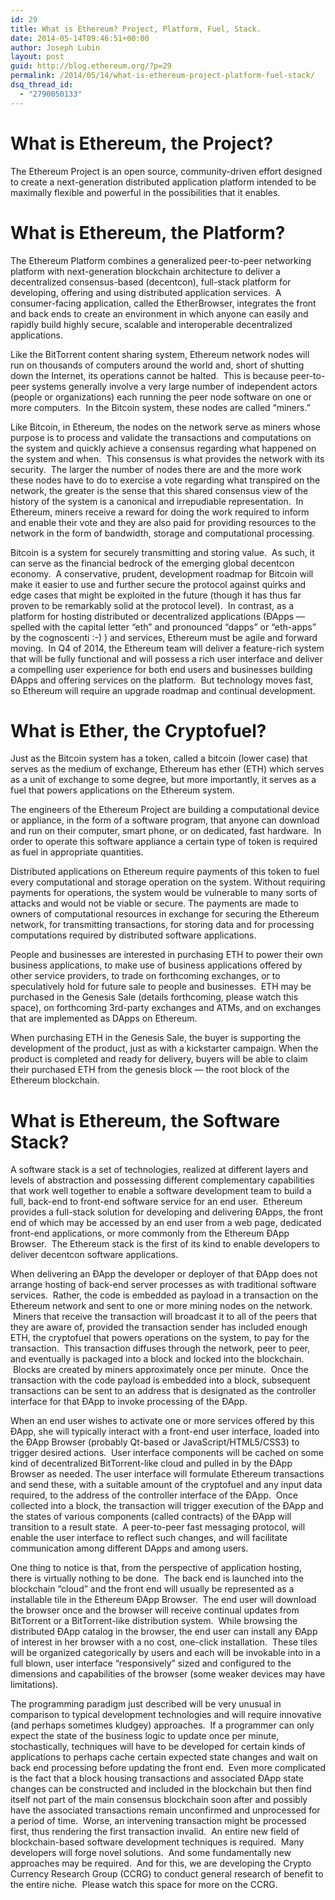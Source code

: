 ```yaml
---
id: 29
title: What is Ethereum? Project, Platform, Fuel, Stack.
date: 2014-05-14T09:46:51+00:00
author: Joseph Lubin
layout: post
guid: http://blog.ethereum.org/?p=29
permalink: /2014/05/14/what-is-ethereum-project-platform-fuel-stack/
dsq_thread_id:
  - "2790050133"
---
```

<h1>What is Ethereum, the Project?</h1>
The Ethereum Project is an open source, community-driven effort designed to create a next-generation distributed application platform intended to be maximally flexible and powerful in the possibilities that it enables.
<h1>What is Ethereum, the Platform?</h1>
The Ethereum Platform combines a generalized peer-to-peer networking platform with next-generation blockchain architecture to deliver a decentralized consensus-based (decentcon), full-stack platform for developing, offering and using distributed application services.  A consumer-facing application, called the EtherBrowser, integrates the front and back ends to create an environment in which anyone can easily and rapidly build highly secure, scalable and interoperable decentralized applications.

Like the BitTorrent content sharing system, Ethereum network nodes will run on thousands of computers around the world and, short of shutting down the Internet, its operations cannot be halted.  This is because peer-to-peer systems generally involve a very large number of independent actors (people or organizations) each running the peer node software on one or more computers.  In the Bitcoin system, these nodes are called “miners.”

Like Bitcoin, in Ethereum, the nodes on the network serve as miners whose purpose is to process and validate the transactions and computations on the system and quickly achieve a consensus regarding what happened on the system and when.  This consensus is what provides the network with its security.  The larger the number of nodes there are and the more work these nodes have to do to exercise a vote regarding what transpired on the network, the greater is the sense that this shared consensus view of the history of the system is a canonical and irrepudiable representation.  In Ethereum, miners receive a reward for doing the work required to inform and enable their vote and they are also paid for providing resources to the network in the form of bandwidth, storage and computational processing.

Bitcoin is a system for securely transmitting and storing value.  As such, it can serve as the financial bedrock of the emerging global decentcon economy.  A conservative, prudent, development roadmap for Bitcoin will make it easier to use and further secure the protocol against quirks and edge cases that might be exploited in the future (though it has thus far proven to be remarkably solid at the protocol level).  In contrast, as a platform for hosting distributed or decentralized applications (ÐApps — spelled with the capital letter “eth” and pronounced “dapps” or “eth-apps” by the cognoscenti :-) ) and services, Ethereum must be agile and forward moving.  In Q4 of 2014, the Ethereum team will deliver a feature-rich system that will be fully functional and will possess a rich user interface and deliver a compelling user experience for both end users and businesses building ÐApps and offering services on the platform.  But technology moves fast, so Ethereum will require an upgrade roadmap and continual development.
<h1>What is Ether, the Cryptofuel?</h1>
Just as the Bitcoin system has a token, called a bitcoin (lower case) that serves as the medium of exchange, Ethereum has ether (ETH) which serves as a unit of exchange to some degree, but more importantly, it serves as a fuel that powers applications on the Ethereum system.

The engineers of the Ethereum Project are building a computational device or appliance, in the form of a software program, that anyone can download and run on their computer, smart phone, or on dedicated, fast hardware.  In order to operate this software appliance a certain type of token is required as fuel in appropriate quantities.

Distributed applications on Ethereum require payments of this token to fuel every computational and storage operation on the system. Without requiring payments for operations, the system would be vulnerable to many sorts of attacks and would not be viable or secure. The payments are made to owners of computational resources in exchange for securing the Ethereum network, for transmitting transactions, for storing data and for processing computations required by distributed software applications.

People and businesses are interested in purchasing ETH to power their own business applications, to make use of business applications offered by other service providers, to trade on forthcoming exchanges, or to speculatively hold for future sale to people and businesses.  ETH may be purchased in the Genesis Sale (details forthcoming, please watch this space), on forthcoming 3rd-party exchanges and ATMs, and on exchanges that are implemented as DApps on Ethereum.

When purchasing ETH in the Genesis Sale, the buyer is supporting the development of the product, just as with a kickstarter campaign. When the product is completed and ready for delivery, buyers will be able to claim their purchased ETH from the genesis block — the root block of the Ethereum blockchain.
<h1>What is Ethereum, the Software Stack?</h1>
A software stack is a set of technologies, realized at different layers and levels of abstraction and possessing different complementary capabilities that work well together to enable a software development team to build a full, back-end to front-end software service for an end user.  Ethereum provides a full-stack solution for developing and delivering ÐApps, the front end of which may be accessed by an end user from a web page, dedicated front-end applications, or more commonly from the Ethereum ÐApp Browser.  The Ethereum stack is the first of its kind to enable developers to deliver decentcon software applications.

When delivering an ÐApp the developer or deployer of that ÐApp does not arrange hosting of back-end server processes as with traditional software services.  Rather, the code is embedded as payload in a transaction on the Ethereum network and sent to one or more mining nodes on the network.  Miners that receive the transaction will broadcast it to all of the peers that they are aware of, provided the transaction sender has included enough ETH, the cryptofuel that powers operations on the system, to pay for the transaction.  This transaction diffuses through the network, peer to peer, and eventually is packaged into a block and locked into the blockchain.  Blocks are created by miners approximately once per minute.  Once the transaction with the code payload is embedded into a block, subsequent transactions can be sent to an address that is designated as the controller interface for that ÐApp to invoke processing of the ÐApp.

When an end user wishes to activate one or more services offered by this ÐApp, she will typically interact with a front-end user interface, loaded into the ÐApp Browser (probably Qt-based or JavaScript/HTML5/CSS3) to trigger desired actions.  User interface components will be cached on some kind of decentralized BitTorrent-like cloud and pulled in by the ÐApp Browser as needed. The user interface will formulate Ethereum transactions and send these, with a suitable amount of the cryptofuel and any input data required, to the address of the controller interface of the ÐApp.  Once collected into a block, the transaction will trigger execution of the ÐApp and the states of various components (called contracts) of the ÐApp will transition to a result state.  A peer-to-peer fast messaging protocol, will enable the user interface to reflect such changes, and will facilitate communication among different DApps and among users.

One thing to notice is that, from the perspective of application hosting, there is virtually nothing to be done.  The back end is launched into the blockchain “cloud” and the front end will usually be represented as a installable tile in the Ethereum ÐApp Browser.  The end user will download the browser once and the browser will receive continual updates from BitTorrent or a BitTorrent-like distribution system.  While browsing the distributed ÐApp catalog in the browser, the end user can install any ÐApp of interest in her browser with a no cost, one-click installation.  These tiles will be organized categorically by users and each will be invokable into in a full blown, user interface “responsively” sized and configured to the dimensions and capabilities of the browser (some weaker devices may have limitations).

The programming paradigm just described will be very unusual in comparison to typical development technologies and will require innovative (and perhaps sometimes kludgey) approaches.  If a programmer can only expect the state of the business logic to update once per minute, stochastically, techniques will have to be developed for certain kinds of applications to perhaps cache certain expected state changes and wait on back end processing before updating the front end.  Even more complicated is the fact that a block housing transactions and associated ÐApp state changes can be constructed and included in the blockchain but then find itself not part of the main consensus blockchain soon after and possibly have the associated transactions remain unconfirmed and unprocessed for a period of time.  Worse, an intervening transaction might be processed first, thus rendering the first transaction invalid.  An entire new field of blockchain-based software development techniques is required.  Many developers will forge novel solutions.  And some fundamentally new approaches may be required.  And for this, we are developing the Crypto Currency Research Group (CCRG) to conduct general research of benefit to the entire niche.  Please watch this space for more on the CCRG.